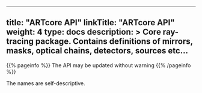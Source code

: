 
---
title: "ARTcore API"
linkTitle: "ARTcore API"
weight: 4
type: docs
description: >
    Core ray-tracing package. Contains definitions of mirrors, masks, optical chains, detectors, sources etc...
---

{{% pageinfo %}}
The API may be updated without warning
{{% /pageinfo %}}

The names are self-descriptive.
